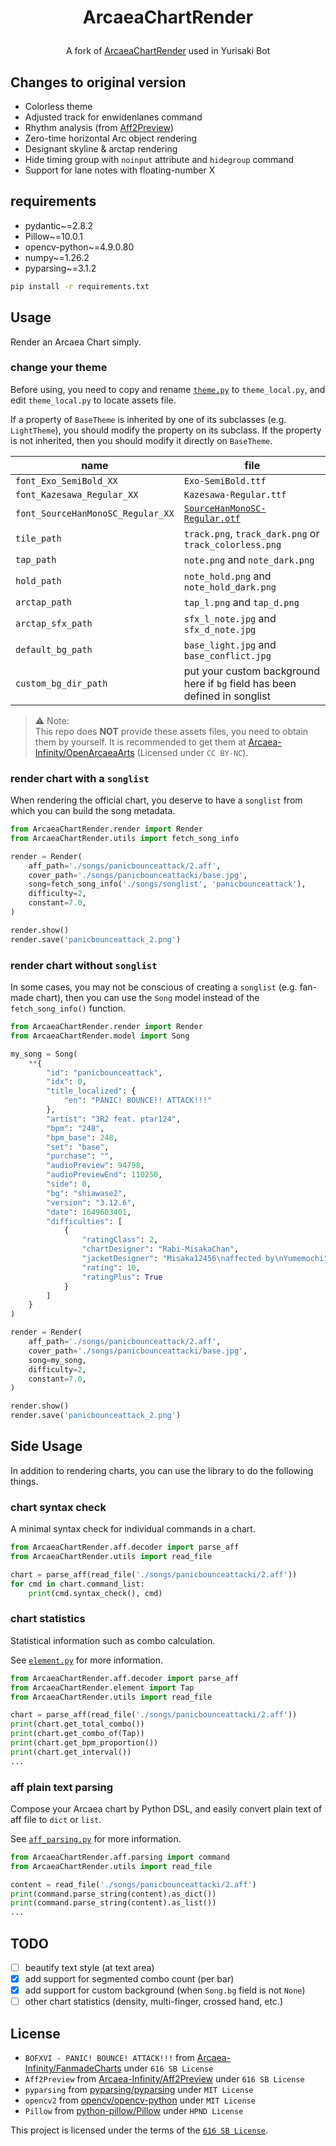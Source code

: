 # <p align="center">ArcaeaChartRender
<p align="center">A fork of <a href="https://github.com/Arcaea-Infinity/ArcaeaChartRender">ArcaeaChartRender</a> used in Yurisaki Bot

## Changes to original version

- Colorless theme
- Adjusted track for enwidenlanes command
- Rhythm analysis (from [Aff2Preview](https://github.com/Arcaea-Infinity/Aff2Preview))
- Zero-time horizontal Arc object rendering
- Designant skyline & arctap rendering
- Hide timing group with `noinput` attribute and `hidegroup` command
- Support for lane notes with floating-number X 

## requirements

 - pydantic~=2.8.2
 - Pillow~=10.0.1
 - opencv-python~=4.9.0.80
 - numpy~=1.26.2
 - pyparsing~=3.1.2

```bash
pip install -r requirements.txt
```

## Usage

Render an Arcaea Chart simply.

### change your theme

Before using, you need to copy and rename [`theme.py`](./ArcaeaChartRender/theme.py) to `theme_local.py`, and edit `theme_local.py` to locate assets file.

If a property of `BaseTheme` is inherited by one of its subclasses (e.g. `LightTheme`), you should modify the property on its subclass. If the property is not inherited, then you should modify it directly on `BaseTheme`.

| name                              | file                                                                                                                                |
| --------------------------------- | ----------------------------------------------------------------------------------------------------------------------------------- |
| `font_Exo_SemiBold_XX`            | `Exo-SemiBold.ttf`                                                                                                                  |
| `font_Kazesawa_Regular_XX`        | `Kazesawa-Regular.ttf`                                                                                                              |
| `font_SourceHanMonoSC_Regular_XX` | [`SourceHanMonoSC-Regular.otf`](https://github.com/adobe-fonts/source-han-mono/blob/master/Regular/OTC/SourceHanMonoSC-Regular.otf) |
| `tile_path`                       | `track.png`, `track_dark.png` or `track_colorless.png`                                                                              |
| `tap_path`                        | `note.png` and `note_dark.png`                                                                                                      |
| `hold_path`                       | `note_hold.png` and `note_hold_dark.png`                                                                                            |
| `arctap_path`                     | `tap_l.png` and `tap_d.png`                                                                                                         |
| `arctap_sfx_path`                 | `sfx_l_note.jpg` and `sfx_d_note.jpg`                                                                                               |
| `default_bg_path`                 | `base_light.jpg` and `base_conflict.jpg`                                                                                            |
| `custom_bg_dir_path`              | put your custom background here if `bg` field has been defined in songlist                                                          |

 > ⚠ Note: <br> This repo does **NOT** provide these assets files, you need to obtain them by yourself. It is recommended to get them at [Arcaea-Infinity/OpenArcaeaArts](https://github.com/Arcaea-Infinity/OpenArcaeaArts) (Licensed under `CC BY-NC`).

### render chart with a `songlist`

When rendering the official chart, you deserve to have a `songlist` from which you can build the song metadata.

```python
from ArcaeaChartRender.render import Render
from ArcaeaChartRender.utils import fetch_song_info

render = Render(
    aff_path='./songs/panicbounceattack/2.aff',
    cover_path='./songs/panicbounceattacki/base.jpg',
    song=fetch_song_info('./songs/songlist', 'panicbounceattack'),
    difficulty=2,
    constant=7.0,
)

render.show()
render.save('panicbounceattack_2.png')
```

### render chart without `songlist`

In some cases, you may not be conscious of creating a `songlist` (e.g. fan-made chart), then you can use the `Song` model instead of the `fetch_song_info()` function.

```python
from ArcaeaChartRender.render import Render
from ArcaeaChartRender.model import Song

my_song = Song(
    **{
        "id": "panicbounceattack",
        "idx": 0,
        "title_localized": {
            "en": "PANIC! BOUNCE!! ATTACK!!!"
        },
        "artist": "3R2 feat. ptar124",
        "bpm": "248",
        "bpm_base": 248,
        "set": "base",
        "purchase": "",
        "audioPreview": 94798,
        "audioPreviewEnd": 110250,
        "side": 0,
        "bg": "shiawase2",
        "version": "3.12.6",
        "date": 1649603401,
        "difficulties": [
            {
                "ratingClass": 2,
                "chartDesigner": "Rabi-MisakaChan",
                "jacketDesigner": "Misaka12456\naffected by\nYumemochi",
                "rating": 10,
                "ratingPlus": True
            }
        ]
    }
)

render = Render(
    aff_path='./songs/panicbounceattack/2.aff',
    cover_path='./songs/panicbounceattacki/base.jpg',
    song=my_song,
    difficulty=2,
    constant=7.0,
)

render.show()
render.save('panicbounceattack_2.png')
```

## Side Usage

In addition to rendering charts, you can use the library to do the following things.

### chart syntax check

A minimal syntax check for individual commands in a chart.

```python
from ArcaeaChartRender.aff.decoder import parse_aff
from ArcaeaChartRender.utils import read_file

chart = parse_aff(read_file('./songs/panicbounceattacki/2.aff'))
for cmd in chart.command_list:
    print(cmd.syntax_check(), cmd)
```

### chart statistics

Statistical information such as combo calculation.

See [`element.py`](./ArcaeaChartRender/element.py) for more information.

```python
from ArcaeaChartRender.aff.decoder import parse_aff
from ArcaeaChartRender.element import Tap
from ArcaeaChartRender.utils import read_file

chart = parse_aff(read_file('./songs/panicbounceattacki/2.aff'))
print(chart.get_total_combo())
print(chart.get_combo_of(Tap))
print(chart.get_bpm_proportion())
print(chart.get_interval())
...
```

### aff plain text parsing

Compose your Arcaea chart by Python DSL, and easily convert plain text of aff file to `dict` or `list`.

See [`aff_parsing.py`](./ArcaeaChartRender/aff/parsing.py) for more information.

```python
from ArcaeaChartRender.aff.parsing import command
from ArcaeaChartRender.utils import read_file

content = read_file('./songs/panicbounceattacki/2.aff')
print(command.parse_string(content).as_dict())
print(command.parse_string(content).as_list())
...
```

## TODO

 - [ ] beautify text style (at text area)
 - [x] add support for segmented combo count (per bar)
 - [x] add support for custom background (when `Song.bg` field is not `None`)
 - [ ] other chart statistics (density, multi-finger, crossed hand, etc.)

## License

 - `BOFXVI - PANIC! BOUNCE! ATTACK!!!` from [Arcaea-Infinity/FanmadeCharts](https://github.com/Arcaea-Infinity/FanmadeCharts) under `616 SB License`
 - `Aff2Preview` from [Arcaea-Infinity/Aff2Preview](https://github.com/Arcaea-Infinity/Aff2Preview) under `616 SB License`
 - `pyparsing` from [pyparsing/pyparsing](https://github.com/pyparsing/pyparsing) under `MIT License`
 - `opencv2` from [opencv/opencv-python](https://github.com/opencv/opencv-python) under `MIT License`
 - `Pillow` from [python-pillow/Pillow](https://github.com/python-pillow/Pillow) under `HPND License`

This project is licensed under the terms of the [`616 SB License`](./LICENSE).
